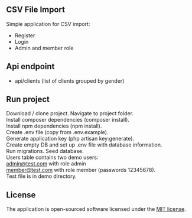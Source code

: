 ## CSV File Import

Simple application for CSV import:

- Register
- Login
- Admin and member role

## Api endpoint

- api/clients (list of clients grouped by gender)

## Run project

Download / clone project. Navigate to project folder.</br>
Install composer dependencies (composer install).</br>
Install npm dependencies (npm install).</br>
Create .env file (copy from .env.example).</br>
Generate application key (php artisan key:generate).</br>
Create empty DB and set up .env file with database information.</br>
Run migrations. Seed database.</br>
Users table contains two demo users:</br>
admin@test.com with role admin</br>
member@test.com with role member (passwords 12345678).</br>
Test file is in demo directory.

## License

The application is open-sourced software licensed under the [MIT license](https://opensource.org/licenses/MIT).
